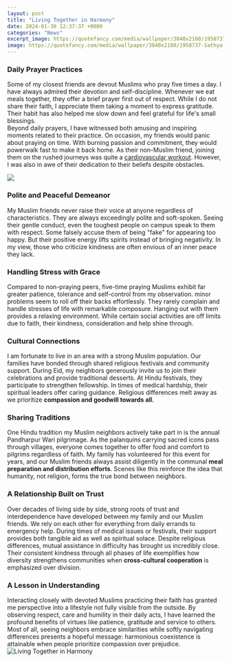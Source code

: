 ```yaml
---
layout: post
title: "Living Together in Harmony"
date: 2024-01-30 12:37:37 +0000
categories: "News"
excerpt_image: https://quotefancy.com/media/wallpaper/3840x2160/1958737-Sathya-Sai-Baba-Quote-Let-us-live-and-move-in-harmony-Let-us-grow.jpg
image: https://quotefancy.com/media/wallpaper/3840x2160/1958737-Sathya-Sai-Baba-Quote-Let-us-live-and-move-in-harmony-Let-us-grow.jpg
---
```


### Daily Prayer Practices
Some of my closest friends are devout Muslims who pray five times a day. I have always admired their devotion and self-discipline. Whenever we eat meals together, they offer a brief prayer first out of respect. While I do not share their faith, I appreciate them taking a moment to express gratitude. Their habit has also helped me slow down and feel grateful for life's small blessings.  
Beyond daily prayers, I have witnessed both amusing and inspiring moments related to their practice. On occasion, my friends would panic about praying on time. With burning passion and commitment, they would powerwalk fast to make it back home. As their non-Muslim friend, joining them on the rushed journeys was quite a [cardiovascular workout](https://store.fi.io.vn/chihuahua-shirt-best-chihuahua-grandpa-ever-chihuahua-shirt-funny-gift-for-chihuahua-lover-dog-owner-shirt-retro-vintage-dog-grandpa7-t-shirt). However, I was also in awe of their dedication to their beliefs despite obstacles.

![](https://drexwellseymour.com/wp-content/uploads/2018/08/livetogether.jpg)
### Polite and Peaceful Demeanor 
My Muslim friends never raise their voice at anyone regardless of characteristics. They are always exceedingly polite and soft-spoken. Seeing their gentle conduct, even the toughest people on campus speak to them with respect. Some falsely accuse them of being "fake" for appearing too happy. But their positive energy lifts spirits instead of bringing negativity. In my view, those who criticize kindness are often envious of an inner peace they lack.
### Handling Stress with Grace
Compared to non-praying peers, five-time praying Muslims exhibit far greater patience, tolerance and self-control from my observation. minor problems seem to roll off their backs effortlessly. They rarely complain and handle stresses of life with remarkable composure. Hanging out with them provides a relaxing environment. While certain social activities are off limits due to faith, their kindness, consideration and help shine through.
### Cultural Connections 
I am fortunate to live in an area with a strong Muslim population. Our families have bonded through shared religious festivals and community support. During Eid, my neighbors generously invite us to join their celebrations and provide traditional desserts. At Hindu festivals, they participate to strengthen fellowship. In times of medical hardship, their spiritual leaders offer caring guidance. Religious differences melt away as we prioritize **compassion and goodwill towards all.**
### Sharing Traditions
One Hindu tradition my Muslim neighbors actively take part in is the annual Pandharpur Wari pilgrimage. As the palanquins carrying sacred icons pass through villages, everyone comes together to offer food and comfort to pilgrims regardless of faith. My family has volunteered for this event for years, and our Muslim friends always assist diligently in the communal **meal preparation and distribution efforts**. Scenes like this reinforce the idea that humanity, not religion, forms the true bond between neighbors.
### A Relationship Built on Trust
Over decades of living side by side, strong roots of trust and interdependence have developed between my family and our Muslim friends. We rely on each other for everything from daily errands to emergency help. During times of medical issues or festivals, their support provides both tangible aid as well as spiritual solace. Despite religious differences, mutual assistance in difficulty has brought us incredibly close. Their consistent kindness through all phases of life exemplifies how diversity strengthens communities when **cross-cultural cooperation** is emphasized over division.
### A Lesson in Understanding 
Interacting closely with devoted Muslims practicing their faith has granted me perspective into a lifestyle not fully visible from the outside. By observing respect, care and humility in their daily acts, I have learned the profound benefits of virtues like patience, gratitude and service to others. Most of all, seeing neighbors embrace similarities while softly navigating differences presents a hopeful message: harmonious coexistence is attainable when people prioritize compassion over prejudice.
![Living Together in Harmony](https://quotefancy.com/media/wallpaper/3840x2160/1958737-Sathya-Sai-Baba-Quote-Let-us-live-and-move-in-harmony-Let-us-grow.jpg)